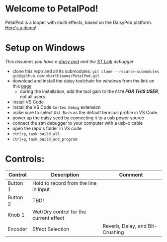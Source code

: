 # Welcome to PetalPod!

PetalPod is a looper with multi effects, based on the DaisyPod platform. [Here's a demo](https://www.youtube.com/watch?v=12vFhWRrvzs)!

# Setup on Windows
_This assumes you have a [daisy pod](https://electro-smith.com/products/pod) and the [ST Link](https://electro-smith.com/products/st-link-v3-mini-debugger) debugger_
- clone this repo and all its submodules: `git clone --recurse-submodules git@github.com:vberthiaume/PetalPod.git`
- download and install the daisy toolchain for windows from the link on this [page](https://github.com/electro-smith/DaisyWiki/wiki/1c.-Installing-the-Toolchain-on-Windows)
	- during the installation, add the tool gain to the `PATH` ***FOR THIS USER***, not all users
- install VS Code
- install the VS Code `Cortex Debug` extension
- make sure to select `Git Bash` as the default terminal profile in VS Code
- power up the daisy seed by connecting it to a usb power source
- connect the stm debugger to your computer with a usb-c cable
- open the repo's folder in VS code
- `ctrl+p`, `task build_all`
- `ctrl+p`, `task build_and_program`

# Controls:
| Control | Description | Comment |
| - | - | - |
| Button 1 | Hold to record from the line in input | |
| Button 2 | TBD! | |
| Knob 1 |  Wet/Dry control for the current effect | |
| Encoder |  Effect Selection | Reverb, Delay, and Bit-Crushing |
